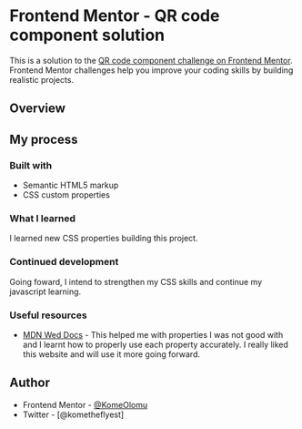# Frontend Mentor - QR code component solution

This is a solution to the [QR code component challenge on Frontend Mentor](https://www.frontendmentor.io/challenges/qr-code-component-iux_sIO_H). Frontend Mentor challenges help you improve your coding skills by building realistic projects. 


## Overview

## My process

### Built with

- Semantic HTML5 markup
- CSS custom properties


### What I learned
 I learned new CSS properties building this project.

### Continued development
Going foward, I intend to strengthen my CSS skills and continue my javascript learning.

### Useful resources

- [MDN Wed Docs](https://developer.mozilla.org/en-US/) - This helped me with properties I was not good with and I learnt how to properly use each property accurately. I really liked this website and will use it more going forward.

## Author

- Frontend Mentor - [@KomeOlomu](https://www.frontendmentor.io/profile/KomeOlomu)
- Twitter - [@kometheflyest]

